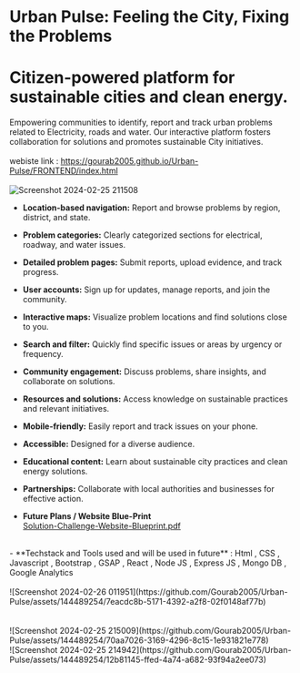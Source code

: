 # Urban Pulse: Feeling the City, Fixing the Problems
# Citizen-powered platform for sustainable cities and clean energy.

Empowering communities to identify, report and track urban problems related to Electricity, roads and water. Our interactive platform fosters collaboration for solutions and promotes sustainable City initiatives.
<br><br>
webiste link : https://gourab2005.github.io/Urban-Pulse/FRONTEND/index.html
<br><br>
![Screenshot 2024-02-25 211508](https://github.com/Gourab2005/Urban-Pulse/assets/144489254/9f1ed5f2-da82-469b-b8be-69295c9b4e85)

- **Location-based navigation:** Report and browse problems by region, district, and state.

- **Problem categories:** Clearly categorized sections for electrical, roadway, and water issues.

- **Detailed problem pages:** Submit reports, upload evidence, and track progress.

- **User accounts:** Sign up for updates, manage reports, and join the community.

- **Interactive maps:** Visualize problem locations and find solutions close to you.

- **Search and filter:** Quickly find specific issues or areas by urgency or frequency.

- **Community engagement:** Discuss problems, share insights, and collaborate on solutions.

- **Resources and solutions:** Access knowledge on sustainable practices and relevant initiatives.

- **Mobile-friendly:** Easily report and track issues on your phone.
  
- **Accessible:** Designed for a diverse audience.

- **Educational content:** Learn about sustainable city practices and clean energy solutions.
  
- **Partnerships:** Collaborate with local authorities and businesses for effective action.
  
- **Future Plans / Website Blue-Print** <br> [Solution-Challenge-Website-Blueprint.pdf](https://github.com/Gourab2005/Urban-Pulse/files/14397445/Solution-Challenge-Website-Blueprint.pdf)
<br>
- **Techstack and Tools used and will be used in future** : Html , CSS , Javascript , Bootstrap , GSAP , React , Node JS , Express JS , Mongo DB , Google Analytics
<br> <br> ![Screenshot 2024-02-26 011951](https://github.com/Gourab2005/Urban-Pulse/assets/144489254/7eacdc8b-5171-4392-a2f8-02f0148af77b)
<br><br>
<br> ![Screenshot 2024-02-25 215009](https://github.com/Gourab2005/Urban-Pulse/assets/144489254/70aa7026-3169-4296-8c15-1e931821e778)
<br>![Screenshot 2024-02-25 214942](https://github.com/Gourab2005/Urban-Pulse/assets/144489254/12b81145-ffed-4a74-a682-93f94a2ee073)



  

